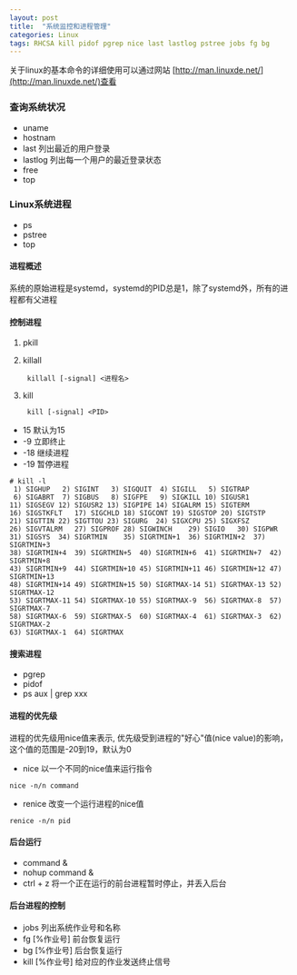 ```yaml
---
layout: post
title:  "系统监控和进程管理"
categories: Linux
tags: RHCSA kill pidof pgrep nice last lastlog pstree jobs fg bg
---
```


关于linux的基本命令的详细使用可以通过网站 [http://man.linuxde.net/](http://man.linuxde.net/)查看

### 查询系统状况

*    uname
*    hostnam
*    last       列出最近的用户登录
*    lastlog    列出每一个用户的最近登录状态
*    free
*    top

### Linux系统进程

*    ps
*    pstree
*    top

#### 进程概述

系统的原始进程是systemd，systemd的PID总是1，除了systemd外，所有的进程都有父进程


#### 控制进程

1. pkill
2. killall

        killall [-signal] <进程名>

3. kill

        kill [-signal] <PID>

+    15     默认为15
+    -9     立即终止
+    -18    继续进程
+    -19    暂停进程

```
# kill -l
 1) SIGHUP   2) SIGINT   3) SIGQUIT  4) SIGILL   5) SIGTRAP
 6) SIGABRT  7) SIGBUS   8) SIGFPE   9) SIGKILL 10) SIGUSR1
11) SIGSEGV 12) SIGUSR2 13) SIGPIPE 14) SIGALRM 15) SIGTERM
16) SIGSTKFLT   17) SIGCHLD 18) SIGCONT 19) SIGSTOP 20) SIGTSTP
21) SIGTTIN 22) SIGTTOU 23) SIGURG  24) SIGXCPU 25) SIGXFSZ
26) SIGVTALRM   27) SIGPROF 28) SIGWINCH    29) SIGIO   30) SIGPWR
31) SIGSYS  34) SIGRTMIN    35) SIGRTMIN+1  36) SIGRTMIN+2  37) SIGRTMIN+3
38) SIGRTMIN+4  39) SIGRTMIN+5  40) SIGRTMIN+6  41) SIGRTMIN+7  42) SIGRTMIN+8
43) SIGRTMIN+9  44) SIGRTMIN+10 45) SIGRTMIN+11 46) SIGRTMIN+12 47) SIGRTMIN+13
48) SIGRTMIN+14 49) SIGRTMIN+15 50) SIGRTMAX-14 51) SIGRTMAX-13 52) SIGRTMAX-12
53) SIGRTMAX-11 54) SIGRTMAX-10 55) SIGRTMAX-9  56) SIGRTMAX-8  57) SIGRTMAX-7
58) SIGRTMAX-6  59) SIGRTMAX-5  60) SIGRTMAX-4  61) SIGRTMAX-3  62) SIGRTMAX-2
63) SIGRTMAX-1  64) SIGRTMAX    
```

#### 搜索进程

*    pgrep
*    pidof
*    ps aux | grep xxx    

#### 进程的优先级

进程的优先级用nice值来表示, 优先级受到进程的"好心"值(nice value)的影响，这个值的范围是-20到19，默认为0

*    nice   以一个不同的nice值来运行指令

    nice -n/n command

*    renice 改变一个运行进程的nice值

    renice -n/n pid

#### 后台运行

*    command &
*    nohup command &
*    ctrl + z   将一个正在运行的前台进程暂时停止，并丢入后台

#### 后台进程的控制

*    jobs   列出系统作业号和名称
*    fg [%作业号]   前台恢复运行
*    bg [%作业号]   后台恢复运行
*    kill [%作业号] 给对应的作业发送终止信号

